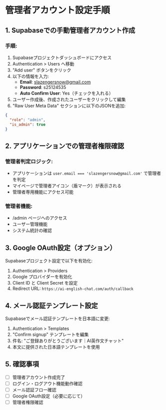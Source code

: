 # 管理者アカウント設定手順

## 1. Supabaseでの手動管理者アカウント作成

### 手順:
1. Supabaseプロジェクトダッシュボードにアクセス
2. Authentication > Users へ移動
3. "Add user" ボタンをクリック
4. 以下の情報を入力:
   - **Email**: slazengersnow@gmail.com
   - **Password**: s25124535
   - **Auto Confirm User**: Yes（チェックを入れる）
5. ユーザー作成後、作成されたユーザーをクリックして編集
6. "Raw User Meta Data" セクションに以下のJSONを追加:
```json
{
  "role": "admin",
  "is_admin": true
}
```

## 2. アプリケーションでの管理者権限確認

### 管理者判定ロジック:
- アプリケーションは `user.email === 'slazengersnow@gmail.com'` で管理者を判定
- マイページで管理者アイコン（盾マーク）が表示される
- 管理者専用機能にアクセス可能

### 管理者機能:
- /admin ページへのアクセス
- ユーザー管理機能
- システム統計の確認

## 3. Google OAuth設定（オプション）

Supabaseプロジェクト設定で以下を有効化:
1. Authentication > Providers
2. Google プロバイダーを有効化
3. Client ID と Client Secret を設定
4. Redirect URL: `https://ai-english-chat.com/auth/callback`

## 4. メール認証テンプレート設定

Supabaseでメール認証テンプレートを日本語に変更:
1. Authentication > Templates
2. "Confirm signup" テンプレートを編集
3. 件名: "ご登録ありがとうございます｜AI英作文チャット"
4. 本文に提供された日本語テンプレートを使用

## 5. 確認事項

- [ ] 管理者アカウント作成完了
- [ ] ログイン・ログアウト機能動作確認
- [ ] メール認証フロー確認
- [ ] Google OAuth設定（必要に応じて）
- [ ] 管理者権限確認
